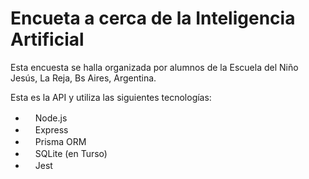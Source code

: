 
# Encueta a cerca de la Inteligencia Artificial
<p>Esta encuesta se halla organizada por alumnos de la Escuela del Niño Jesús, La Reja, Bs Aires, Argentina.

Esta es la API y utiliza las siguientes tecnologías:

 - <img src="https://nodejs.org/static/images/favicons/favicon.png" width="16px" heigth="16px"/>Node.js
 - <img src="https://expressjs.com/images/favicon.png" width="16px" heigth="16px"/>Express
 - <img src="https://www.prisma.io/images/apple-touch-icon.png" width="16px" heigth="16px"/>Prisma ORM
 - <img src="https://imgs.search.brave.com/DoWo1qntwk4JbsaY4cvTsX4AD_hhzppoglcntKPTCJM/rs:fit:860:0:0:0/g:ce/aHR0cHM6Ly91cGxv/YWQud2lraW1lZGlh/Lm9yZy93aWtpcGVk/aWEvY29tbW9ucy85/Lzk3L1NxbGl0ZS1z/cXVhcmUtaWNvbi5z/dmc" width="16px" heigth="16px"/>SQLite (en Turso)
 - <img src="https://jestjs.io/img/favicon/favicon.ico" width="16px" heigth="16px"/>Jest
